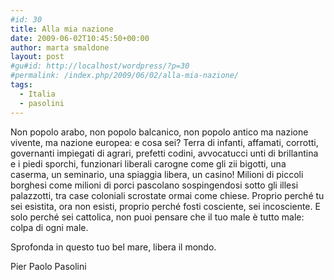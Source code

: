 ```yaml
---
#id: 30
title: Alla mia nazione
date: 2009-06-02T10:45:50+00:00
author: marta smaldone
layout: post
#gu#id: http://localhost/wordpress/?p=30
#permalink: /index.php/2009/06/02/alla-mia-nazione/
tags:
  - Italia
  - pasolini
---
```

Non popolo arabo, non popolo balcanico, non popolo antico
ma nazione vivente, ma nazione europea:
e cosa sei? Terra di infanti, affamati, corrotti,
governanti impiegati di agrari, prefetti codini,
avvocatucci unti di brillantina e i piedi sporchi,
funzionari liberali carogne come gli zii bigotti,
una caserma, un seminario, una spiaggia libera, un casino!
Milioni di piccoli borghesi come milioni di porci
pascolano sospingendosi sotto gli illesi palazzotti,
tra case coloniali scrostate ormai come chiese.
Proprio perché tu sei esistita, ora non esisti,
proprio perché fosti cosciente, sei incosciente.
E solo perché sei cattolica, non puoi pensare
che il tuo male è tutto male: colpa di ogni male.

Sprofonda in questo tuo bel mare, libera il mondo.

Pier Paolo Pasolini